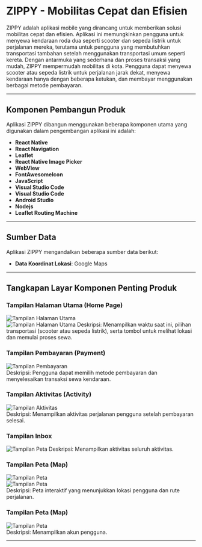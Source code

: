 # ZIPPY - Mobilitas Cepat dan Efisien

ZIPPY adalah aplikasi mobile yang dirancang untuk memberikan solusi mobilitas cepat dan efisien. Aplikasi ini memungkinkan pengguna untuk menyewa kendaraan roda dua seperti scooter dan sepeda listrik untuk perjalanan mereka, terutama untuk pengguna yang membutuhkan transportasi tambahan setelah menggunakan transportasi umum seperti kereta. Dengan antarmuka yang sederhana dan proses transaksi yang mudah, ZIPPY mempermudah mobilitas di kota. Pengguna dapat menyewa scooter atau sepeda listrik untuk perjalanan jarak dekat, menyewa kendaraan hanya dengan beberapa ketukan, dan membayar menggunakan berbagai metode pembayaran.

---

## Komponen Pembangun Produk

Aplikasi ZIPPY dibangun menggunakan beberapa komponen utama yang digunakan dalam pengembangan aplikasi ini adalah:

- **React Native**
- **React Navigation**
- **Leaflet**
- **React Native Image Picker**
- **WebView**
- **FontAwesomeIcon**
- **JavaScript**
- **Visual Studio Code**
- **Visual Studio Code**
- **Android Studio**
- **Nodejs**
- **Leaflet Routing Machine**
  
---

## Sumber Data

Aplikasi ZIPPY mengandalkan beberapa sumber data berikut:

- **Data Koordinat Lokasi**: Google Maps


---

## Tangkapan Layar Komponen Penting Produk

### **Tampilan Halaman Utama (Home Page)**  
![Tampilan Halaman Utama](homepagescooter.png)  
![Tampilan Halaman Utama](homepagebike.png)
Deskripsi: Menampilkan waktu saat ini, pilihan transportasi (scooter atau sepeda listrik), serta tombol untuk melihat lokasi dan memulai proses sewa.

### **Tampilan Pembayaran (Payment)**  
![Tampilan Pembayaran](pembayaran.png)  
Deskripsi: Pengguna dapat memilih metode pembayaran dan menyelesaikan transaksi sewa kendaraan.

### **Tampilan Aktivitas (Activity)**  
![Tampilan Aktivitas](aktivitas.png)  
Deskripsi: Menampilkan aktivitas perjalanan pengguna setelah pembayaran selesai.

### **Tampilan Inbox**  
![Tampilan Peta](inbox.png) 
Deskripsi: Menampilkan aktivitas seluruh aktivitas.

### **Tampilan Peta (Map)**  
![Tampilan Peta](maps.png)  
![Tampilan Peta](maps2.png)  
Deskripsi: Peta interaktif yang menunjukkan lokasi pengguna dan rute perjalanan.

### **Tampilan Peta (Map)**  
![Tampilan Peta](akun.png)  
Deskripsi: Menampilkan akun pengguna.

---


  







